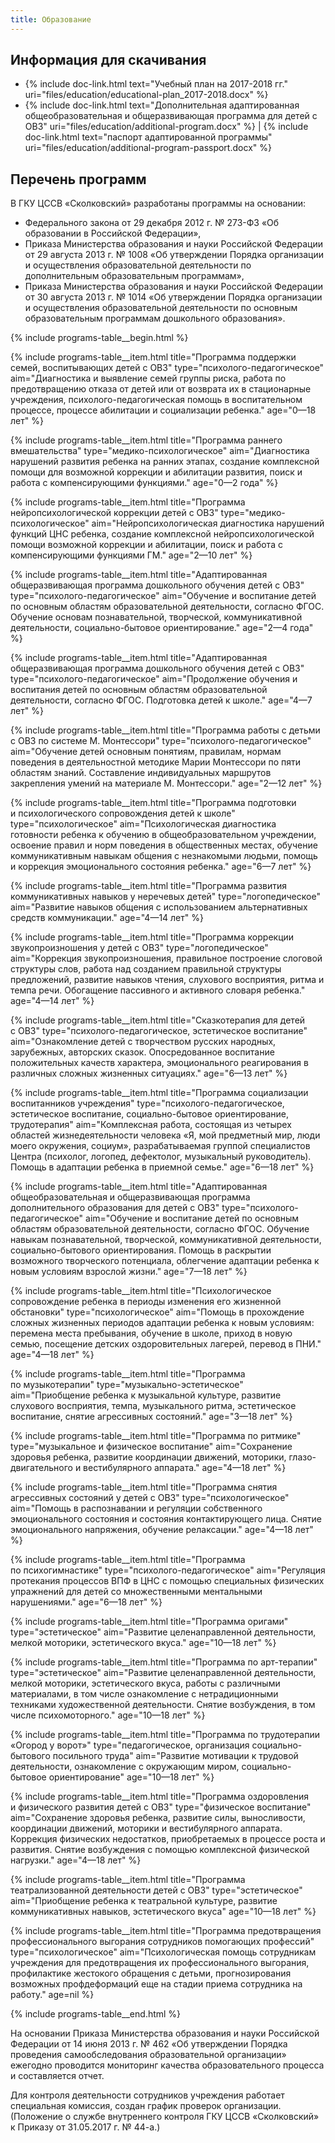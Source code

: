 ```yaml
---
title: Образование
---
```


## Информация для скачивания 
* {% include doc-link.html text="Учебный план на 2017-2018 гг." uri="files/education/educational-plan_2017-2018.docx" %}
* {% include doc-link.html text="Дополнительная адаптированная общеобразовательная и общеразвивающая программа для детей с ОВЗ" uri="files/education/additional-program.docx" %} |
  {% include doc-link.html text="паспорт адаптированной программы" uri="files/education/additional-program-passport.docx" %}


## Перечень программ

В ГКУ ЦССВ «Сколковский» разработаны программы на основании:
* Федерального закона от 29 декабря 2012 г. № 273-ФЗ «Об образовании в Российской Федерации»,
* Приказа Министерства образования и науки Российской Федерации от 29 августа 2013 г. № 1008 «Об утверждении
Порядка организации и осуществления образовательной деятельности по дополнительным образовательным программам»,
* Приказа Министерства образования и науки Российской Федерации от 30 августа 2013 г. № 1014 «Об утверждении
Порядка организации и осуществления образовательной деятельности по основным образовательным программам дошкольного
образования».

{% include programs-table__begin.html %}

{% include programs-table__item.html
    title="Программа поддержки семей, воспитывающих детей с ОВЗ"
    type="психолого-педагогическое"
    aim="Диагностика и выявление семей группы риска, работа по предотвращению отказа от детей или от возврата их в стационарные учреждения, психолого-педагогическая помощь в воспитательном процессе, процессе абилитации и социализации ребенка."
    age="0—18 лет" 
%}

{% include programs-table__item.html
    title="Программа раннего вмешательства"
    type="медико-психологическое"
    aim="Диагностика нарушений развития ребенка на ранних этапах, создание комплексной помощи для возможной коррекции и абилитации развития, поиск и работа с компенсирующими функциями."
    age="0—2 года" 
%}

{% include programs-table__item.html
    title="Программа нейропсихологической коррекции детей с ОВЗ"
    type="медико-психологическое"
    aim="Нейропсихологическая диагностика нарушений функций ЦНС ребенка, создание комплексной  нейропсихологической помощи возможной коррекции и абилитации, поиск и работа с компенсирующими функциями ГМ."
    age="2—10 лет"
%}

{% include programs-table__item.html
    title="Адаптированная общеразвивающая программа дошкольного обучения детей с ОВЗ"
    type="психолого-педагогическое"
    aim="Обучение и воспитание детей по основным областям образовательной деятельности, согласно ФГОС. Обучение основам познавательной, творческой, коммуникативной деятельности, социально-бытовое ориентирование."
    age="2—4 года"
%}

{% include programs-table__item.html
    title="Адаптированная общеразвивающая программа дошкольного обучения детей с ОВЗ"
    type="психолого-педагогическое"
    aim="Продолжение обучения и воспитания детей по основным областям образовательной деятельности, согласно ФГОС. Подготовка детей к школе."
    age="4—7 лет" 
%}

{% include programs-table__item.html
    title="Программа работы с детьми с ОВЗ по системе М. Монтессори"
    type="психолого-педагогическое"
    aim="Обучение детей основным понятиям, правилам, нормам поведения в деятельностной методике Марии Монтессори по пяти областям знаний. Составление индивидуальных маршрутов закрепления умений на материале М. Монтессори."
    age="2—12 лет"
%}

{% include programs-table__item.html
    title="Программа подготовки и психологического сопровождения детей к школе"
    type="психологическое"
    aim="Психологическая диагностика готовности ребенка к обучению в общеобразовательном учреждении, освоение правил и норм поведения в общественных местах, обучение коммуникативным навыкам общения с незнакомыми людьми, помощь и коррекция эмоционального состояния ребенка."
    age="6—7 лет"
%}

{% include programs-table__item.html
    title="Программа развития коммуникативных навыков у неречевых детей"
    type="логопедическое"
    aim="Развитие навыков общения с использованием альтернативных средств коммуникации."
    age="4—14 лет"
%}

{% include programs-table__item.html
    title="Программа коррекции звукопроизношения у детей с ОВЗ"
    type="логопедическое"
    aim="Коррекция звукопроизношения, правильное построение слоговой структуры слов, работа над созданием правильной структуры предложений, развитие навыков чтения, слухового восприятия, ритма и темпа речи. Обогащение пассивного и активного словаря ребенка."
    age="4—14 лет"
%}

{% include programs-table__item.html
    title="Сказкотерапия для детей с ОВЗ"
    type="психолого-педагогическое, эстетическое воспитание"
    aim="Ознакомление детей с творчеством русских народных, зарубежных, авторских сказок. Опосредованное воспитание положительных качеств характера, эмоционального реагирования в различных сложных жизненных ситуациях."
    age="6—13 лет"
%}

{% include programs-table__item.html
    title="Программа социализации воспитанников учреждения"
    type="психолого-педагогическое, эстетическое воспитание, социально-бытовое ориентирование, трудотерапия"
    aim="Комплексная работа, состоящая из четырех областей жизнедеятельности человека «Я, мой предметный мир, люди моего окружения, социум», разрабатываемая группой специалистов Центра (психолог, логопед, дефектолог, музыкальный руководитель). Помощь в адаптации ребенка в приемной семье."
    age="6—18 лет"
%}

{% include programs-table__item.html
    title="Адаптированная общеобразовательная и общеразвивающая программа дополнительного образования для детей с ОВЗ"
    type="психолого-педагогическое"
    aim="Обучение и воспитание детей по основным областям образовательной деятельности, согласно ФГОС. Обучение навыкам познавательной, творческой, коммуникативной деятельности, социально-бытового ориентирования. Помощь в раскрытии возможного творческого потенциала, облегчение адаптации ребенка к новым условиям взрослой жизни."
    age="7—18 лет"
%}

{% include programs-table__item.html
    title="Психологическое сопровождение ребенка в периоды изменения его жизненной обстановки"
    type="психологическое"
    aim="Помощь в прохождение сложных жизненных периодов адаптации ребенка к новым условиям: перемена места пребывания, обучение в школе, приход в новую семью, посещение детских оздоровительных лагерей, перевод в ПНИ."
    age="4—18 лет" 
%}

{% include programs-table__item.html
    title="Программа по музыкотерапии"
    type="музыкально-эстетическое"
    aim="Приобщение ребенка к музыкальной культуре, развитие слухового восприятия, темпа, музыкального ритма, эстетическое воспитание, снятие агрессивных состояний."
    age="3—18 лет"
%}

{% include programs-table__item.html
    title="Программа по ритмике"
    type="музыкальное и физическое воспитание"
    aim="Сохранение здоровья ребенка, развитие координации движений, моторики, глазо-двигательного и вестибулярного аппарата."
    age="4—18 лет"
%}

{% include programs-table__item.html
    title="Программа снятия агрессивных состояний у детей с ОВЗ"
    type="психологическое"
    aim="Помощь в распознавании и регуляции собственного эмоционального состояния и состояния контактирующего лица. Снятие эмоционального напряжения, обучение релаксации."
    age="4—18 лет"
%}

{% include programs-table__item.html
    title="Программа по психогимнастике"
    type="психолого-педагогическое"
    aim="Регуляция протекания процессов ВПФ в ЦНС с помощью специальных физических упражнений для детей со множественными ментальными нарушениями."
    age="6—18 лет"
%}

{% include programs-table__item.html
    title="Программа оригами"
    type="эстетическое"
    aim="Развитие целенаправленной деятельности, мелкой моторики, эстетического вкуса."
    age="10—18 лет"
%}

{% include programs-table__item.html
    title="Программа по арт-терапии"
    type="эстетическое"
    aim="Развитие целенаправленной деятельности, мелкой моторики, эстетического вкуса, работы с различными материалами, в том числе ознакомление с нетрадиционными техниками художественной деятельности. Снятие возбуждения, в том числе психомоторного."
    age="10—18 лет"
%}

{% include programs-table__item.html
    title="Программа по трудотерапии «Огород у ворот»"
    type="педагогическое, организация социально-бытового посильного труда"
    aim="Развитие мотивации к трудовой деятельности, ознакомление с окружающим миром, социально-бытовое ориентирование"
    age="10—18 лет"
%}

{% include programs-table__item.html
    title="Программа оздоровления и физического развития детей с ОВЗ"
    type="физическое воспитание"
    aim="Сохранение здоровья ребенка, развитие силы, выносливости, координации движений, моторики и вестибулярного аппарата. Коррекция физических недостатков, приобретаемых в процессе роста и развития. Снятие возбуждения с помощью комплексной физической нагрузки."
    age="4—18 лет"
%}

{% include programs-table__item.html
    title="Программа театрализованной деятельности детей с ОВЗ"
    type="эстетическое"
    aim="Приобщение ребенка к театральной культуре, развитие коммуникативных навыков, эстетического вкуса"
    age="10—18 лет"
%}

{% include programs-table__item.html
    title="Программа предотвращения профессионального выгорания сотрудников помогающих профессий"
    type="психологическое"
    aim="Психологическая помощь сотрудникам учреждения для предотвращения их профессионального выгорания, профилактике жестокого обращения с детьми, прогнозирования возможных профдеформаций еще на стадии приема сотрудника на работу."
    age=nil 
%}

{% include programs-table__end.html %}

На основании Приказа Министерства образования и науки Российской Федерации от 14 июня 2013 г. № 462 «Об утверждении
Порядка проведения самообследования образовательной организации» ежегодно проводится мониторинг качества
образовательного процесса и составляется отчет.

Для контроля деятельности сотрудников учреждения работает специальная комиссия, создан график проверок организации.
(Положение о службе внутреннего контроля ГКУ ЦССВ «Сколковский» к Приказу от 31.05.2017 г. № 44-а.)
